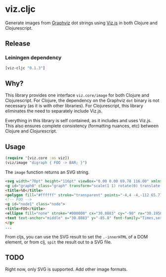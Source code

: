 # viz.cljc

Generate images from [Graphviz](http://graphviz.org) dot strings using
[Viz.js](https://github.com/mdaines/viz.js/) in both
Clojure and Clojurescript.

## Release

### Leiningen dependency

```clojure
[viz-cljc "0.1.3"]
```

##  Why?

This library provides one interface `viz.core/image` for both Clojure and
Clojurescript. For Clojure, the dependency on the Graphviz `dot` binary is
not necessary (as it is with other libraries). For Clojurescript, this 
library eliminates the need to separately include Viz.js.

Everything in this library is self contained, as it includes and uses Viz.js.
This also ensures complete consistency (formatting nuances, etc) between
Clojure and Clojurescript.

## Usage

```clojure
(require '[viz.core :as viz])
(viz/image "digraph { FOO -> BAR; }")
```

The `image` function returns an SVG string.

```html
<svg width="70pt" height="116pt" viewBox="0.00 0.00 69.78 116.00" xmlns="http://www.w3.org/2000/svg" xmlns:xlink="http://www.w3.org/1999/xlink">
<g id="graph0" class="graph" transform="scale(1 1) rotate(0) translate(4 112)">
<title>%0</title>
<polygon fill="#ffffff" stroke="transparent" points="-4,4 -4,-112 65.7766,-112 65.7766,4 -4,4"></polygon>
<!-- FOO -->
<g id="node1" class="node">
<title>FOO</title>
<ellipse fill="none" stroke="#000000" cx="30.8883" cy="-90" rx="30.1958" ry="18"></ellipse>
<text text-anchor="middle" x="30.8883" y="-85.8" font-family="Times,serif" font-size="14.00" fill="#000000">FOO</text>
</g>
...
```

From cljs, you can use the SVG result to set the `.-innerHTML` of a DOM
element, or from clj, `spit` the result out to a SVG file.


## TODO

Right now, only SVG is supported. Add other image formats.
